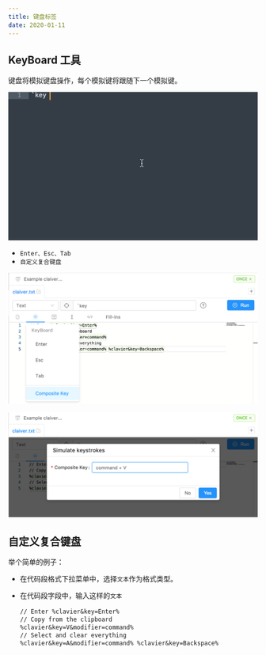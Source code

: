 ```yaml
---
title: 键盘标签
date: 2020-01-11
---
```


## KeyBoard 工具

键盘将模拟键盘操作，每个模拟键将跟随下一个模拟键。

![](../../../assets/keyboard.gif)

- `Enter、Esc、Tab`
- `自定义复合键盘`

![Operating options](../../../assets/keyboard-ui.png)

![Operating custom](../../../assets/keyboard-ui-setting.png)

## 自定义复合键盘

举个简单的例子：

- 在代码段格式下拉菜单中，选择`文本`作为格式类型。
- 在代码段字段中，输入这样的`文本`

  ```text
  // Enter %clavier&key=Enter%
  // Copy from the clipboard
  %clavier&key=V&modifier=command%
  // Select and clear everything
  %clavier&key=A&modifier=command% %clavier&key=Backspace%
  ```
